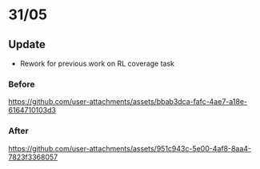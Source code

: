 # 31/05

## Update
- Rework for previous work on RL coverage task

### Before
https://github.com/user-attachments/assets/bbab3dca-fafc-4ae7-a18e-6164710103d3

### After
https://github.com/user-attachments/assets/951c943c-5e00-4af8-8aa4-7823f3368057